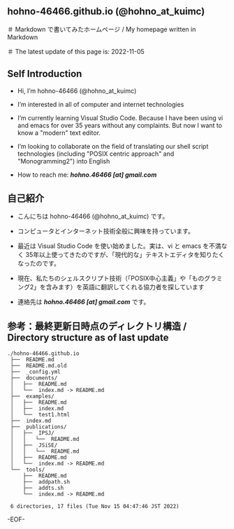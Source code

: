 ## hohno-46466.github.io (@hohno_at_kuimc)

<!---
＃ Markdown で書いてみたホームページもどき（試作日：Wed Jun 30 22:15:05 JST 2021）

このページは Markdown 記法を用いて書いている。ファイル名は index.md
-->

＃ Markdown で書いてみたホームページ / My homepage written in Markdown

＃ The latest update of this page is: 2022-11-05

## Self Introduction

- Hi, I’m hohno-46466 (@hohno_at_kuimc)

- I’m interested in all of computer and internet technologies

- I’m currently learning Visual Studio Code. Because I have been using vi and emacs for over 35 years without any complaints. But now I want to know a "modern" text editor.

- I’m looking to collaborate on the field of translating our shell script technologies (including "POSIX centric approach" and "Monogramming2") into English

- How to reach me: ***hohno.46466 [at] gmail.com***


## 自己紹介

- こんにちは hohno-46466 (@hohno_at_kuimc) です。

- コンピュータとインターネット技術全般に興味を持っています。

- 最近は Visual Studio Code を使い始めました。実は、vi と emacs を不満なく 35年以上使ってきたのですが、「現代的な」テキストエディタを知りたくなったのです。

- 現在、私たちのシェルスクリプト技術（「POSIX中心主義」や「ものグラミング2」を含みます）を英語に翻訳してくれる協力者を探しています

- 連絡先は ***hohno.46466 [at] gmail.com*** です。


## 参考：最終更新日時点のディレクトリ構造 / Directory structure as of last update

    ./hohno-46466.github.io
     ├──  README.md
     ├──  README.md.old
     ├──  _config.yml
     ├──  documents/
     │   ├──  README.md
     │   └──  index.md -> README.md
     ├──  examples/
     │   ├──  README.md
     │   ├──  index.md
     │   └──  test1.html
     ├──  index.md
     ├──  publications/
     │   ├──  IPSJ/
     │   │   └──  README.md
     │   ├──  JSiSE/
     │   │   └──  README.md
     │   ├──  README.md
     │   └──  index.md -> README.md
     └──  tools/
         ├──  README.md
         ├──  addpath.sh
         ├──  addts.sh
         └──  index.md -> README.md
     
     6 directories, 17 files (Tue Nov 15 04:47:46 JST 2022)


<!---
Note: URI #1: git@github.com:hohno-46466/hohno-46466.github.io.git

Note: URI #2: https://github.com/hohno-46466/hohno-46466.github.io
-->

-EOF-

